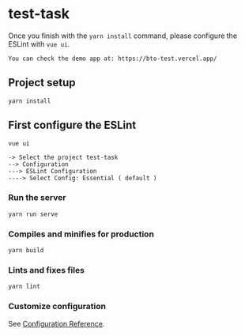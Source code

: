 # test-task
Once you finish with the ``yarn install`` command, please configure the ESLint with ``vue ui``.
```
You can check the demo app at: https://bto-test.vercel.app/
```

## Project setup
```
yarn install
```

## First configure the ESLint

```
vue ui

-> Select the project test-task
--> Configuration
---> ESLint Configuration
----> Select Config: Essential ( default )

```

### Run the server
```
yarn run serve
```

### Compiles and minifies for production
```
yarn build
```

### Lints and fixes files
```
yarn lint
```

### Customize configuration
See [Configuration Reference](https://cli.vuejs.org/config/).
